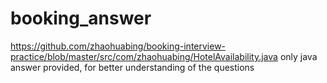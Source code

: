 # booking_answer
https://github.com/zhaohuabing/booking-interview-practice/blob/master/src/com/zhaohuabing/HotelAvailability.java
only java answer provided, for better understanding of the questions